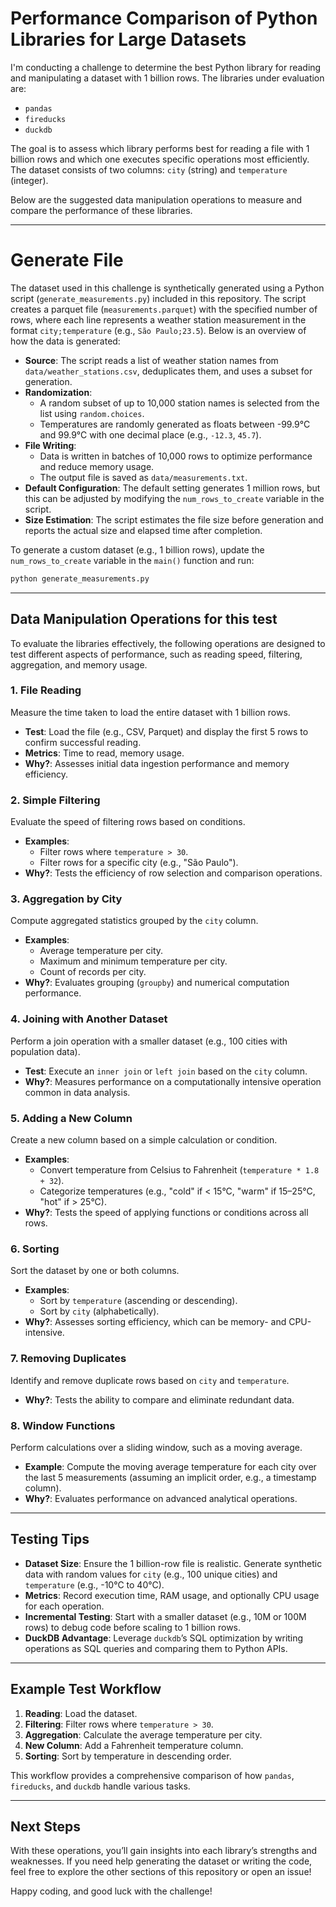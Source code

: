 # Performance Comparison of Python Libraries for Large Datasets

I'm conducting a challenge to determine the best Python library for reading and manipulating a dataset with 1 billion rows. The libraries under evaluation are:

- `pandas`
- `fireducks`
- `duckdb`

The goal is to assess which library performs best for reading a file with 1 billion rows and which one executes specific operations most efficiently. The dataset consists of two columns: `city` (string) and `temperature` (integer).

Below are the suggested data manipulation operations to measure and compare the performance of these libraries.

---

# Generate File

The dataset used in this challenge is synthetically generated using a Python script (`generate_measurements.py`) included in this repository. The script creates a parquet file (`measurements.parquet`) with the specified number of rows, where each line represents a weather station measurement in the format `city;temperature` (e.g., `São Paulo;23.5`). Below is an overview of how the data is generated:

- **Source**: The script reads a list of weather station names from `data/weather_stations.csv`, deduplicates them, and uses a subset for generation.
- **Randomization**:
  - A random subset of up to 10,000 station names is selected from the list using `random.choices`.
  - Temperatures are randomly generated as floats between -99.9°C and 99.9°C with one decimal place (e.g., `-12.3`, `45.7`).
- **File Writing**:
  - Data is written in batches of 10,000 rows to optimize performance and reduce memory usage.
  - The output file is saved as `data/measurements.txt`.
- **Default Configuration**: The default setting generates 1 million rows, but this can be adjusted by modifying the `num_rows_to_create` variable in the script.
- **Size Estimation**: The script estimates the file size before generation and reports the actual size and elapsed time after completion.

To generate a custom dataset (e.g., 1 billion rows), update the `num_rows_to_create` variable in the `main()` function and run:

```bash
python generate_measurements.py
```

---

## Data Manipulation Operations for this test

To evaluate the libraries effectively, the following operations are designed to test different aspects of performance, such as reading speed, filtering, aggregation, and memory usage.

### 1. File Reading
Measure the time taken to load the entire dataset with 1 billion rows.
- **Test**: Load the file (e.g., CSV, Parquet) and display the first 5 rows to confirm successful reading.
- **Metrics**: Time to read, memory usage.
- **Why?**: Assesses initial data ingestion performance and memory efficiency.

### 2. Simple Filtering
Evaluate the speed of filtering rows based on conditions.
- **Examples**:
  - Filter rows where `temperature > 30`.
  - Filter rows for a specific city (e.g., "São Paulo").
- **Why?**: Tests the efficiency of row selection and comparison operations.

### 3. Aggregation by City
Compute aggregated statistics grouped by the `city` column.
- **Examples**:
  - Average temperature per city.
  - Maximum and minimum temperature per city.
  - Count of records per city.
- **Why?**: Evaluates grouping (`groupby`) and numerical computation performance.

### 4. Joining with Another Dataset
Perform a join operation with a smaller dataset (e.g., 100 cities with population data).
- **Test**: Execute an `inner join` or `left join` based on the `city` column.
- **Why?**: Measures performance on a computationally intensive operation common in data analysis.

### 5. Adding a New Column
Create a new column based on a simple calculation or condition.
- **Examples**:
  - Convert temperature from Celsius to Fahrenheit (`temperature * 1.8 + 32`).
  - Categorize temperatures (e.g., "cold" if < 15°C, "warm" if 15–25°C, "hot" if > 25°C).
- **Why?**: Tests the speed of applying functions or conditions across all rows.

### 6. Sorting
Sort the dataset by one or both columns.
- **Examples**:
  - Sort by `temperature` (ascending or descending).
  - Sort by `city` (alphabetically).
- **Why?**: Assesses sorting efficiency, which can be memory- and CPU-intensive.

### 7. Removing Duplicates
Identify and remove duplicate rows based on `city` and `temperature`.
- **Why?**: Tests the ability to compare and eliminate redundant data.

### 8. Window Functions
Perform calculations over a sliding window, such as a moving average.
- **Example**: Compute the moving average temperature for each city over the last 5 measurements (assuming an implicit order, e.g., a timestamp column).
- **Why?**: Evaluates performance on advanced analytical operations.

---

## Testing Tips

- **Dataset Size**: Ensure the 1 billion-row file is realistic. Generate synthetic data with random values for `city` (e.g., 100 unique cities) and `temperature` (e.g., -10°C to 40°C).
- **Metrics**: Record execution time, RAM usage, and optionally CPU usage for each operation.
- **Incremental Testing**: Start with a smaller dataset (e.g., 10M or 100M rows) to debug code before scaling to 1 billion rows.
- **DuckDB Advantage**: Leverage `duckdb`’s SQL optimization by writing operations as SQL queries and comparing them to Python APIs.

---

## Example Test Workflow

1. **Reading**: Load the dataset.
2. **Filtering**: Filter rows where `temperature > 30`.
3. **Aggregation**: Calculate the average temperature per city.
4. **New Column**: Add a Fahrenheit temperature column.
5. **Sorting**: Sort by temperature in descending order.

This workflow provides a comprehensive comparison of how `pandas`, `fireducks`, and `duckdb` handle various tasks.

---

## Next Steps

With these operations, you’ll gain insights into each library’s strengths and weaknesses. If you need help generating the dataset or writing the code, feel free to explore the other sections of this repository or open an issue!

Happy coding, and good luck with the challenge!